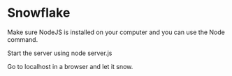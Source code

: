 # Snowflake

Make sure NodeJS is installed on your computer and you can use the Node command.

Start the server using node server.js

Go to localhost in a browser and let it snow.
